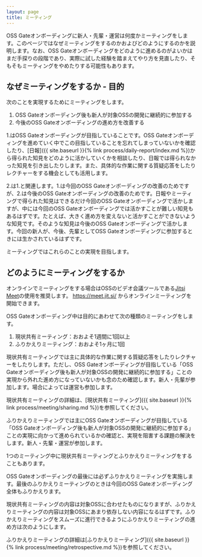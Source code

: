 ```yaml
---
layout: page
title: ミーティング
---
```


OSS Gateオンボーディングに新人・先輩・運営は何度かミーティングをします。このページではなぜミーティングをするのかおよびどのようにするのかを説明します。なお、OSS Gateオンボーディングをどのように進めるのがよいかはまだ手探りの段階であり、実際に試した経験を踏まえてやり方を見直したり、そもそもミーティングをやめたりする可能性もあります。

## なぜミーティングをするか - 目的

次のことを実現するためにミーティングをします。

  1. OSS Gateオンボーディング後も新人が対象OSSの開発に継続的に参加する
  2. 今後のOSS Gateオンボーディングの進め方を改善する

1.はOSS Gateオンボーディングが目指していることです。OSS Gateオンボーディングを進めていく中でこの目指していることを忘れてしまっていないかを確認したり、[日報]({{ site.baseurl }}{% link process/daily-report/index.md %})から得られた知見をどのように活かしていくかを相談したり、日報では得られなかった知見を引き出したりします。また、具体的な作業に関する質疑応答をしたりレクチャーをする機会としても活用します。

2.は1.と関連します。1.は今回のOSS Gateオンボーディングの改善のためですが、2.は今後のOSS Gateオンボーディングの改善のためです。日報やミーティングで得られた知見はできるだけ今回のOSS Gateオンボーディングで活かしますが、中には今回のOSS Gateオンボーディングでは活かすことが難しい知見もあるはずです。たとえば、大きく進め方を変えないと活かすことができないような知見です。そのような知見は今後のOSS Gateオンボーディングで活かします。今回の新人が、今後、先輩としてOSS Gateオンボーディングに参加するときには生かされているはずです。

ミーティングではこれらのことの実現を目指します。

## どのようにミーティングをするか

オンラインでミーティングをする場合はOSSのビデオ会議ツールである[Jitsi Meet](https://jitsi.org/jitsi-meet/)の使用を推奨します。 https://meet.jit.si/ からオンラインミーティングを開始できます。

OSS Gateオンボーディング中は目的にあわせて次の種類のミーティングをします。

  1. 現状共有ミーティング：おおよそ1週間に1回以上
  2. ふりかえりミーティング：おおよそ1ヶ月に1回

現状共有ミーティングでは主に具体的な作業に関する質疑応答をしたりレクチャーをしたりします。ただし、OSS Gateオンボーディングが目指している「OSS Gateオンボーディング後も新人が対象OSSの開発に継続的に参加する」ことの実現から外れた進め方になっていないかも念のため確認します。新人・先輩が参加します。場合によっては運営も参加します。

現状共有ミーティングの詳細は、[現状共有ミーティング]({{ site.baseurl }}{% link process/meeting/sharing.md %})を参照してください。

ふりかえりミーティングでは主にOSS Gateオンボーディングが目指している「OSS Gateオンボーディング後も新人が対象OSSの開発に継続的に参加する」ことの実現に向かって進められているかの確認と、実現を阻害する課題の解決をします。新人・先輩・運営が参加します。

1つのミーティング中に現状共有ミーティングとふりかえりミーティングをすることもあります。

OSS Gateオンボーディングの最後には必ずふりかえりミーティングを実施します。最後のふりかえりミーティングのときは今回のOSS Gateオンボーディング全体もふりかえります。

現状共有ミーティングの内容は対象OSSに合わせたものになりますが、ふりかえりミーティングの内容は対象OSSにあまり依存しない内容になるはずです。ふりかえりミーティングをスムーズに進行できるようにふりかえりミーティングの進め方は次のようにします。

ふりかえりミーティングの詳細は[ふりかえりミーティング]({{ site.baseurl }}{% link process/meeting/retrospective.md %})を参照してください。

